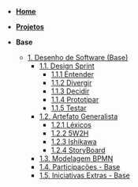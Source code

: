 <!-- docs/_sidebar.md -->

- [**Home**](/Home/Home.md)

- [**Projetos**](/Projeto/Projeto.md)

- **Base**
  - [1. Desenho de Software (Base)](/Base/1.Base.md)
    - [1.1. Design Sprint](/Base/1.1.DesignSprint.md)
      - [1.1.1 Entender](Base/1.1.1.Entender.md)
      - [1.1.2 Divergir](Base/1.1.2.Divergir.md)
      - [1.1.3 Decidir](Base/1.1.3.%20Decisão%20e%20Prototipagem.md)
      - [1.1.4 Prototipar](Base/1.1.4.Prototipar.md)
      - [1.1.5 Testar](Base/1.1.5.Testar.md)
    - [1.2. Artefato Generalista](/Base/1.2.ArtefatoGeneralista.md)
      - [1.2.1 Léxicos](/Base/1.2.1.Lexicos.md)
      - [1.2.2 5W2H](/Base/1.2.2.5W2H.md)
      - [1.2.3 Ishikawa](Base/1.2.3.Ishikawa.md)
      - [1.2.4 StoryBoard](Base/1.2.4.%20StoryBoard.md)
    - [1.3. Modelagem BPMN](/Base/1.3.ModelagemBPMN.md)
    - [1.4. Participações - Base](/Base/1.4.ParticipacoesBase.md)
    - [1.5. Iniciativas Extras - Base](/Base/1.5.IniciativasExtras.md)
